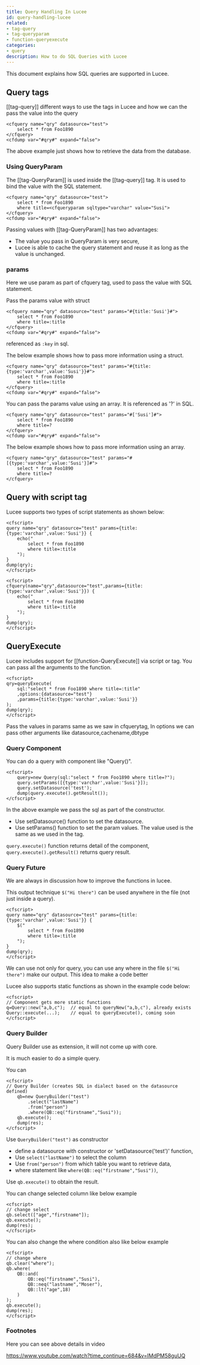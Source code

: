 ```yaml
---
title: Query Handling In Lucee
id: query-handling-lucee
related:
- tag-query
- tag-queryparam
- function-queryexecute
categories:
- query
description: How to do SQL Queries with Lucee
---
```


This document explains how SQL queries are supported in Lucee.

## Query tags ##

[[tag-query]] different ways to use the tags in Lucee and how we can the pass the value into the query

```lucee
<cfquery name="qry" datasource="test">
	select * from Foo1890
</cfquery>
<cfdump var="#qry#" expand="false">
```

The above example just shows how to retrieve the data from the database.

### Using QueryParam ###

The [[tag-QueryParam]] is used inside the [[tag-query]] tag. It is used to bind the value with the SQL statement.

```lucee
<cfquery name="qry" datasource="test">
	select * from Foo1890
	where title=<cfqueryparam sqltype="varchar" value="Susi">
</cfquery>
<cfdump var="#qry#" expand="false">
```

Passing values with [[tag-QueryParam]] has two advantages:

* The value you pass in QueryParam is very secure,
* Lucee is able to cache the query statement and reuse it as long as the value is unchanged.

### params ###

Here we use param as part of cfquery tag, used to pass the value with SQL statement.

Pass the params value with struct

```lucee
<cfquery name="qry" datasource="test" params="#{title:'Susi'}#">
	select * from Foo1890
	where title=:title
</cfquery>
<cfdump var="#qry#" expand="false">
```

referenced as ```:key``` in sql.

The below example shows how to pass more information using a struct.

```lucee
<cfquery name="qry" datasource="test" params="#{title:{type:'varchar',value:'Susi'}}#">
	select * from Foo1890
	where title=:title
</cfquery>
<cfdump var="#qry#" expand="false">
```

You can pass the params value using an array. It is referenced as '?' in SQL.

```lucee
<cfquery name="qry" datasource="test" params="#['Susi']#">
	select * from Foo1890
	where title=?
</cfquery>
<cfdump var="#qry#" expand="false">
```

The below example shows how to pass more information using an array.

```lucee
<cfquery name="qry" datasource="test" params="#[{type:'varchar',value:'Susi'}]#">
	select * from Foo1890
	where title=?
</cfquery>
```

## Query with script tag ##

Lucee supports two types of script statements as shown below:

```lucee
<cfscript>
query name="qry" datasource="test" params={title:{type:'varchar',value:'Susi'}} {
	echo("
		select * from Foo1890
		where title=:title
	");
}
dump(qry);
</cfscript>
```

```lucee
<cfscript>
cfquery(name="qry",datasource="test",params={title:{type:'varchar',value:'Susi'}}) {
	echo("
		select * from Foo1890
		where title=:title
	");
}
dump(qry);
</cfscript>
```

## QueryExecute ##

Lucee includes support for [[function-QueryExecute]] via script or tag. You can pass all the arguments to the function.

```lucee
<cfscript>
qry=queryExecute(
	sql:"select * from Foo1890 where title=:title"
	,options:{datasource="test"}
	,params={title:{type:'varchar',value:'Susi'}}
);
dump(qry);
</cfscript>
```

Pass the values in params same as we saw in cfquerytag, In options we can pass other arguments like datasource,cachename,dbtype

### Query Component ###

You can do a query with component like "Query()".

```lucee
<cfscript>
	query=new Query(sql:"select * from Foo1890 where title=?");
	query.setParams([{type:'varchar',value:'Susi'}]);
	query.setDatasource('test');
	dump(query.execute().getResult());
</cfscript>
```

In the above example we pass the sql as part of the constructor.

* Use setDatasource() function to set the datasource.
* Use setParams() function to set the param values. The value used is the same as we used in the tag.

```query.execute()``` function returns detail of the component, ```query.execute().getResult()``` returns query result.

### Query Future ###

We are always in discussion how to improve the functions in lucee.

This output technique ```$("Hi there")``` can be used anywhere in the file (not just inside a query).

```lucee
<cfscript>
query name="qry" datasource="test" params={title:{type:'varchar',value:'Susi'}} {
	$("
		select * from Foo1890
		where title=:title
	");
}
dump(qry);
</cfscript>
```

We can use not only for query, you can use any where in the file ```$("Hi there")``` make our output. This idea to make a code better

Lucee also supports static functions as shown in the example code below:

```lucee
<cfscript>
// Component gets more static functions
q=Query::new("a,b,c");	// equal to queryNew("a,b,c"), already exists
Query::execute(...);	// equal to queryExecute(), coming soon
</cfscript>
```

### Query Builder ###

Query Builder use as extension, it will not come up with core.

It is much easier to do a simple query.

You can

```lucee
<cfscript>
// Query Builder (creates SQL in dialect based on the datasource defined)
	qb=new QueryBuilder("test")
		.select("lastName")
		.from("person")
		.where(QB::eq("firstname","Susi"));
	qb.execute();
	dump(res);
</cfscript>
```
Use ```QueryBuilder("test")``` as constructor

* define a datasource with constructor or 'setDatasource('test')' function,
* Use ```select("lastName")``` to select the column
* Use ```from("person")``` from which table you want to retrieve data,
* where statement like ```where(QB::eq("firstname","Susi"))```,

Use ```qb.execute()``` to obtain the result.

You can change selected column like below example

```lucee
<cfscript>
// change select
qb.select(["age","firstname"]);
qb.execute();
dump(res);
</cfscript>
```
You can also change the where condition also like below example

```lucee
<cfscript>
// change where
qb.clear("where");
qb.where(
	QB::and(
		QB::eq("firstname","Susi"),
		QB::neq("lastname","Moser"),
		QB::lt("age",18)
	)
);
qb.execute();
dump(res);
</cfscript>
```

### Footnotes ###

Here you can see above details in video

<https://www.youtube.com/watch?time_continue=684&v=IMdPM58guUQ>
